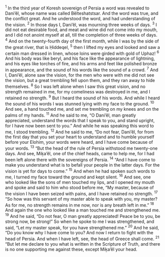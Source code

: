 <sup>1</sup> In the third year of Koresh sovereign of Persia a word was revealed to Dani’ĕl, whose name was called Bĕlteshatstsar. And the word was true, and the conflict great. And he understood the word, and had understanding of the vision.
<sup>2</sup> In those days I, Dani’ĕl, was mourning three weeks of days.
<sup>3</sup> I did not eat desirable food, and meat and wine did not come into my mouth, and I did not anoint myself at all, till the completion of three weeks of days.
<sup>4</sup> And on the twenty-fourth day of the first month, while I was by the side of the great river, that is Ḥiddeqel,
<sup>5</sup> then I lifted my eyes and looked and saw a certain man dressed in linen, whose loins were girded with gold of Uphaz!
<sup>6</sup> And his body was like beryl, and his face like the appearance of lightning, and his eyes like torches of fire, and his arms and feet like polished bronze in appearance, and the sound of his words like the sound of a crowd.
<sup>7</sup> And I, Dani’ĕl, alone saw the vision, for the men who were with me did not see the vision, but a great trembling fell upon them, and they ran away to hide themselves.
<sup>8</sup> So I was left alone when I saw this great vision, and no strength remained in me, for my comeliness was destroyed in me, and I retained no strength.
<sup>9</sup> But I heard the sound of his words. And while I heard the sound of his words I was stunned lying with my face to the ground.
<sup>10</sup> And see, a hand touched me, and set me trembling on my knees and on the palms of my hands.
<sup>11</sup> And he said to me, “O Dani’ĕl, man greatly appreciated, understand the words that I speak to you, and stand upright, for I have now been sent to you.” And while he was speaking this word to me, I stood trembling.
<sup>12</sup> And he said to me, “Do not fear, Dani’ĕl, for from the first day that you set your heart to understand and to humble yourself before your Elohim, your words were heard, and I have come because of your words.
<sup>13</sup> “But the head of the rule of Persia withstood me twenty-one days. And see, Miḵa’ĕl, one of the chief heads, came to help me, for I had been left alone there with the sovereigns of Persia.
<sup>14</sup> “And I have come to make you understand what is to befall your people in the latter days. For the vision is yet for days to come.”
<sup>15</sup> And when he had spoken such words to me, I turned my face toward the ground and kept silent.
<sup>16</sup> And see, one who looked like the sons of men touched my lips, and I opened my mouth and spoke and said to him who stood before me, “My master, because of the vision I have been seized with pains, and I have retained no strength.
<sup>17</sup> “So how was this servant of my master able to speak with you, my master? As for me, no strength remains in me now, nor is any breath left in me.”
<sup>18</sup> And again the one who looked like a man touched me and strengthened me.
<sup>19</sup> And he said, “Do not fear, O man greatly appreciated! Peace be to you, be strong now, be strong!” So when he spoke to me I was strengthened, and said, “Let my master speak, for you have strengthened me.”
<sup>20</sup> And he said, “Do you know why I have come to you? And now I return to fight with the head of Persia. And when I have left, see, the head of Greece shall come.
<sup>21</sup> “But let me declare to you what is written in the Scripture of Truth, and there is no one supporting me against these, except Miḵa’ĕl your head.
